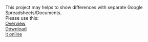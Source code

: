 This project may helps to show differences with separate Google Spreadsheets/Documents.
<br>
Please use this:<br>
<a href='Overview.md'>Overview</a><br>
<a href='Download.md'>Download</a><br>
<a href='Try.md'>it online</a><br>
<br>
